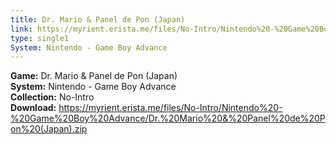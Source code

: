 ```yaml
---
title: Dr. Mario & Panel de Pon (Japan)
link: https://myrient.erista.me/files/No-Intro/Nintendo%20-%20Game%20Boy%20Advance/Dr.%20Mario%20&%20Panel%20de%20Pon%20(Japan).zip
type: single1
System: Nintendo - Game Boy Advance
---
```

<b>Game:</b> Dr. Mario & Panel de Pon (Japan)<br>
<b>System:</b> Nintendo - Game Boy Advance<br>
<b>Collection:</b> No-Intro<br>
<b>Download:</b> https://myrient.erista.me/files/No-Intro/Nintendo%20-%20Game%20Boy%20Advance/Dr.%20Mario%20&%20Panel%20de%20Pon%20(Japan).zip